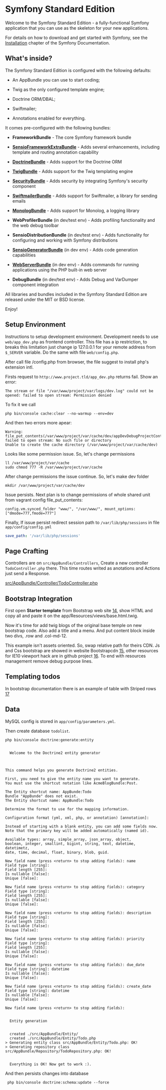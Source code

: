 Symfony Standard Edition
========================

Welcome to the Symfony Standard Edition - a fully-functional Symfony
application that you can use as the skeleton for your new applications.

For details on how to download and get started with Symfony, see the
[Installation][1] chapter of the Symfony Documentation.

What's inside?
--------------

The Symfony Standard Edition is configured with the following defaults:

  * An AppBundle you can use to start coding;

  * Twig as the only configured template engine;

  * Doctrine ORM/DBAL;

  * Swiftmailer;

  * Annotations enabled for everything.

It comes pre-configured with the following bundles:

  * **FrameworkBundle** - The core Symfony framework bundle

  * [**SensioFrameworkExtraBundle**][6] - Adds several enhancements, including
    template and routing annotation capability

  * [**DoctrineBundle**][7] - Adds support for the Doctrine ORM

  * [**TwigBundle**][8] - Adds support for the Twig templating engine

  * [**SecurityBundle**][9] - Adds security by integrating Symfony's security
    component

  * [**SwiftmailerBundle**][10] - Adds support for Swiftmailer, a library for
    sending emails

  * [**MonologBundle**][11] - Adds support for Monolog, a logging library

  * **WebProfilerBundle** (in dev/test env) - Adds profiling functionality and
    the web debug toolbar

  * **SensioDistributionBundle** (in dev/test env) - Adds functionality for
    configuring and working with Symfony distributions

  * [**SensioGeneratorBundle**][13] (in dev env) - Adds code generation
    capabilities

  * [**WebServerBundle**][14] (in dev env) - Adds commands for running applications
    using the PHP built-in web server

  * **DebugBundle** (in dev/test env) - Adds Debug and VarDumper component
    integration

All libraries and bundles included in the Symfony Standard Edition are
released under the MIT or BSD license.

Enjoy!

## Setup Environment

Instructions to setup development environment. Development needs to use
`web/app_dev.php` as frontend controller. This file has a ip restriction, to
breaks this limitation just change ip 127.0.0.1 for your remote address from
`$_SERVER` variable. Do the same with file `ẁeb/config.php`.

After call file /config.php from browser, the file suggest to install php's
extension intl.

Firsts request to `http://www.project.tld/app_dev.php` returns fail. Show an
error:

```
The stream or file "/var/www/project/var/logs/dev.log" could not be opened: failed to open stream: Permission denied
```

To fix it we call

```shell
php bin/console cache:clear --no-warmup --env=dev
```

And then two errors more apear:

```
Warning: file_put_contents(/var/www/project/var/cache/dev/appDevDebugProjectContainerDeprecations.log): failed to open stream: No such file or directory
Unable to create the cache directory (/var/www/project/var/cache/dev)
```

Looks like some permission issue. So, let's change permissions

```shell
ll /var/www/project/var/cache
sudo chmod 777 -R /var/www/project/var/cache
```

After change permissions the issue continue. So, let's make dev folder

```shell
mkdir /var/www/project/var/cache/dev
```

Issue persists. Next plan is to change permissions of whole shared unit from
vagrant config file_put_contents:

```
config.vm.synced_folder "www/", "/var/www/", mount_options: ["dmode=777,fmode=777"]
```

Finally, If issue persist redirect session path to `/var/lib/php/sessions` in
file `app/config/config.yml`

```yml
save_path: '/var/lib/php/sessions'
```

## Page Crafting

Controllers are on `src/AppBundle/Controllers`, Create a new controller
`TodoController.php` there. This time routes writed as anotations and Actions
just send a Response.

[src/AppBundle/Controller/TodoController.php]

## Bootstrap Integration

First open **Starter template** from Bootstrap web site [14], show HTML and copy
all and paste it on the app/Resources/views/base.html.twig.

Now it's time for add twig blogs of the original base temple on new bootstrap
code. Also add a title and a menu. And put content block inside two divs, .row
and .col-md-12.

This example isn't assets oriented. So, swap relative path for theirs CDN. Js
and Css bootstrap are showed in website Bootstrapcdn [15], other resources for
IE10 viewport hack are in github project [16]. To end with resources management
remove debug purpose lines.

## Templating todos

In bootstrap documentation there is an example of table with Striped rows [17]

## Data

MySQL config is stored in `app/config/parameters.yml`.

Then create database `todolist`.


```shell
php bin/console doctrine:generate:entity


  Welcome to the Doctrine2 entity generator



This command helps you generate Doctrine2 entities.

First, you need to give the entity name you want to generate.
You must use the shortcut notation like AcmeBlogBundle:Post.

The Entity shortcut name: AppBunde:Todo
Bundle "AppBunde" does not exist.
The Entity shortcut name: AppBundle:Todo

Determine the format to use for the mapping information.

Configuration format (yml, xml, php, or annotation) [annotation]:

Instead of starting with a blank entity, you can add some fields now.
Note that the primary key will be added automatically (named id).

Available types: array, simple_array, json_array, object,
boolean, integer, smallint, bigint, string, text, datetime, datetimetz,
date, time, decimal, float, binary, blob, guid.

New field name (press <return> to stop adding fields): name
Field type [string]:
Field length [255]:
Is nullable [false]:
Unique [false]:

New field name (press <return> to stop adding fields): category
Field type [string]:
Field length [255]:
Is nullable [false]:
Unique [false]:

New field name (press <return> to stop adding fields): description
Field type [string]:
Field length [255]:
Is nullable [false]:
Unique [false]:

New field name (press <return> to stop adding fields): priority
Field type [string]:
Field length [255]:
Is nullable [false]:
Unique [false]:

New field name (press <return> to stop adding fields): due_date
Field type [string]: datetime
Is nullable [false]:
Unique [false]:

New field name (press <return> to stop adding fields): create_date
Field type [string]: datetime
Is nullable [false]:
Unique [false]:

New field name (press <return> to stop adding fields):


  Entity generation


  created ./src/AppBundle/Entity/
  created ./src/AppBundle/Entity/Todo.php
> Generating entity class src/AppBundle/Entity/Todo.php: OK!
> Generating repository class src/AppBundle/Repository/TodoRepository.php: OK!


  Everything is OK! Now get to work :).

```

And then persists changes into database

```shell
 php bin/console doctrine:schema:update --force
 ```


[1]:  https://symfony.com/doc/3.4/setup.html
[6]:  https://symfony.com/doc/current/bundles/SensioFrameworkExtraBundle/index.html
[7]:  https://symfony.com/doc/3.4/doctrine.html
[8]:  https://symfony.com/doc/3.4/templating.html
[9]:  https://symfony.com/doc/3.4/security.html
[10]: https://symfony.com/doc/3.4/email.html
[11]: https://symfony.com/doc/3.4/logging.html
[13]: https://symfony.com/doc/current/bundles/SensioGeneratorBundle/index.html
[src/AppBundle/Controller/TodoController.php]: src/AppBundle/Controller/TodoController.php
[14]: https://getbootstrap.com/docs/3.3/getting-started/#examples-framework
[15]: https://www.bootstrapcdn.com/
[16]: https://github.com/jdrda/ie10-viewport-bug-workaround/
[17]: https://getbootstrap.com/docs/3.3/css/#tables-striped
